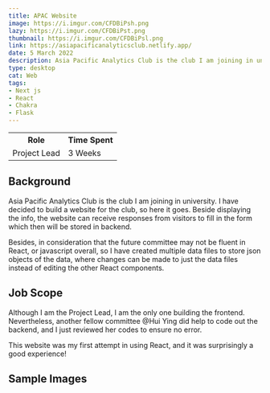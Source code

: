 ```yaml
---
title: APAC Website
image: https://i.imgur.com/CFDBiPsh.png
lazy: https://i.imgur.com/CFDBiPst.png
thumbnail: https://i.imgur.com/CFDBiPsl.png
link: https://asiapacificanalyticsclub.netlify.app/
date: 5 March 2022
description: Asia Pacific Analytics Club is the club I am joining in university. I have decided to build a website for the club, so here it goes.
type: desktop
cat: Web
tags:
- Next js
- React
- Chakra
- Flask
---
```


<div class="role">
<table class="role-table">
  <tr>
    <th>Role</th>
    <th>Time Spent</th>
  </tr>
  <tr>
    <td>Project Lead</td>
    <td>3 Weeks</td>
  </tr>
</table>
</div>

## Background

Asia Pacific Analytics Club is the club I am joining in university. I have decided to build a website for the club,
so here it goes. Beside displaying the info, the website can receive responses from visitors to
fill in the form which then will be stored in backend.

Besides, in consideration that the future committee may not be fluent in React, or javascript overall,
so I have created multiple data files to store json objects of the data, where changes can be
made to just the data files instead of editing the other React components.

## Job Scope

Although I am the Project Lead, I am the only one building the frontend. Nevertheless, another
fellow committee <highlighter>@Hui Ying</highlighter> did help to code out the backend, and
I just reviewed her codes to ensure no error.

This website was my first attempt in using React, and it was surprisingly a good experience!

<div class="wide">
<v-divider class="my-5"></v-divider>
<h2 class="text-center">Sample Images</h2>

<br>

  <v-row>
    <v-col cols="12" md="6">
      <v-img src="https://i.imgur.com/FlywoAz.png" lazy-src="https://i.imgur.com/FlywoAzt.png" height="1000px" position="top center"></v-img>
    </v-col>
  <v-col cols="12" md="6">
      <v-img src="https://i.imgur.com/z72zyVl.png" lazy-src="https://i.imgur.com/z72zyVlt.png" height="1000px" position="top center"></v-img>
    </v-col>
  </v-row>
  <br>
  <br>
  <v-row>
    <v-col cols="12" md="6">
      <v-img src="https://i.imgur.com/gcpPeZJ.png" lazy-src="https://i.imgur.com/gcpPeZJt.png" height="1200px" position="top center"></v-img>
    </v-col>
  <v-col cols="12" md="6">
      <v-img src="https://i.imgur.com/gMKQgJG.png" lazy-src="https://i.imgur.com/gMKQgJGt.png" height="1200px" position="top center"></v-img>
    </v-col>
  </v-row>
  <br>
  <br>

</div>

